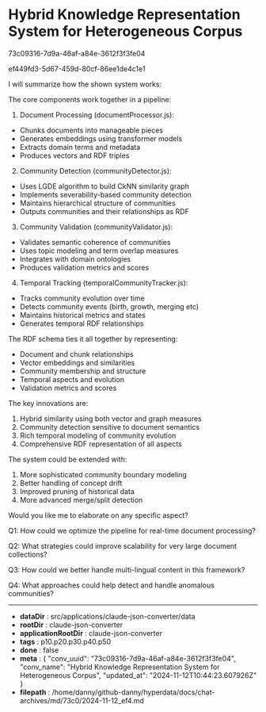 # Hybrid Knowledge Representation System for Heterogeneous Corpus

73c09316-7d9a-46af-a84e-3612f3f3fe04

ef449fd3-5d67-459d-80cf-86ee1de4c1e1

 I will summarize how the shown system works:

The core components work together in a pipeline:

1. Document Processing (documentProcessor.js):
- Chunks documents into manageable pieces
- Generates embeddings using transformer models 
- Extracts domain terms and metadata
- Produces vectors and RDF triples

2. Community Detection (communityDetector.js):
- Uses LGDE algorithm to build CkNN similarity graph
- Implements severability-based community detection
- Maintains hierarchical structure of communities
- Outputs communities and their relationships as RDF

3. Community Validation (communityValidator.js):
- Validates semantic coherence of communities
- Uses topic modeling and term overlap measures
- Integrates with domain ontologies
- Produces validation metrics and scores

4. Temporal Tracking (temporalCommunityTracker.js):
- Tracks community evolution over time
- Detects community events (birth, growth, merging etc)
- Maintains historical metrics and states
- Generates temporal RDF relationships

The RDF schema ties it all together by representing:
- Document and chunk relationships
- Vector embeddings and similarities 
- Community membership and structure
- Temporal aspects and evolution
- Validation metrics and scores

The key innovations are:

1. Hybrid similarity using both vector and graph measures
2. Community detection sensitive to document semantics
3. Rich temporal modeling of community evolution
4. Comprehensive RDF representation of all aspects

The system could be extended with:
1. More sophisticated community boundary modeling
2. Better handling of concept drift
3. Improved pruning of historical data
4. More advanced merge/split detection

Would you like me to elaborate on any specific aspect?

Q1: How could we optimize the pipeline for real-time document processing?

Q2: What strategies could improve scalability for very large document collections?

Q3: How could we better handle multi-lingual content in this framework?

Q4: What approaches could help detect and handle anomalous communities?

---

* **dataDir** : src/applications/claude-json-converter/data
* **rootDir** : claude-json-converter
* **applicationRootDir** : claude-json-converter
* **tags** : p10.p20.p30.p40.p50
* **done** : false
* **meta** : {
  "conv_uuid": "73c09316-7d9a-46af-a84e-3612f3f3fe04",
  "conv_name": "Hybrid Knowledge Representation System for Heterogeneous Corpus",
  "updated_at": "2024-11-12T10:44:23.607926Z"
}
* **filepath** : /home/danny/github-danny/hyperdata/docs/chat-archives/md/73c0/2024-11-12_ef4.md